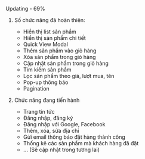 Updating - 69%

1. Số chức năng đã hoàn thiện:

   - Hiển thị list sản phẩm
   - Hiển thị sản phẩm chi tiết
   - Quick View Modal
   - Thêm sản phẩm vào giỏ hàng
   - Xóa sản phẩm trong giỏ hàng
   - Cập nhật sản phẩm trong giỏ hàng
   - Tìm kiếm sản phẩm
   - Lọc sản phẩm theo giá, lượt mua, tên
   - Pop-up thông báo
   - Pagination

2. Chức năng đang tiến hành
   - Trang tin tức
   - Đăng nhập, đăng ký
   - Đăng nhập với Google, Facebook
   - Thêm, xóa, sửa địa chỉ
   - Gửi email thông báo đặt hàng thành công
   - Thống kê các sản phẩm mà khách hàng đã đặt
   - ... (Sẽ cập nhật trong tương lai)
